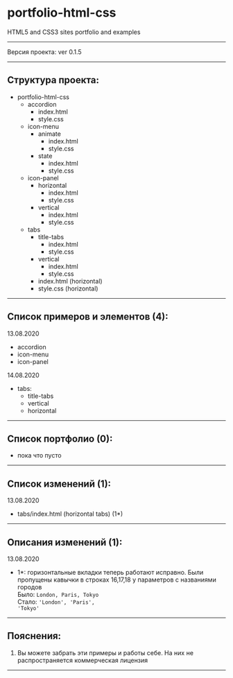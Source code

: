 # portfolio-html-css
HTML5 and CSS3 sites portfolio and examples<br>
<hr>
Версия проекта: ver 0.1.5
<hr>

Структура проекта:
-

- portfolio-html-css
  - accordion
    - index.html
    - style.css
  - icon-menu
    - animate
      - index.html
      - style.css
    - state
      - index.html
      - style.css
  - icon-panel
    - horizontal
      - index.html
      - style.css
    - vertical
      - index.html
      - style.css
  - tabs
    - title-tabs
      - index.html
      - style.css
    - vertical
      - index.html
      - style.css
    - index.html (horizontal)
    - style.css (horizontal)
    
<hr>

Список примеров и элементов (4):
-

13.08.2020
- accordion 
- icon-menu 
- icon-panel

14.08.2020
- tabs:
    - title-tabs 
    - vertical
    - horizontal

<hr>

Список портфолио (0):
-

- пока что пусто

<hr>

Список изменений (1):
-

13.08.2020
- tabs/index.html (horizontal tabs) (1*)

<hr>

Описания изменений (1):
-

13.08.2020
- 1*: горизонтальные вкладки теперь работают
исправно. Были пропущены кавычки в строках 16,17,18
у параметров с названиями городов <br>
Было: <code>London, Paris, Tokyo</code><br>
Стало: <code>'London', 'Paris', 'Tokyo'</code>

<hr>

Пояснения:
-
1. Вы можете забрать эти примеры и работы себе.
На них не распространяется коммерческая лицензия

<hr>